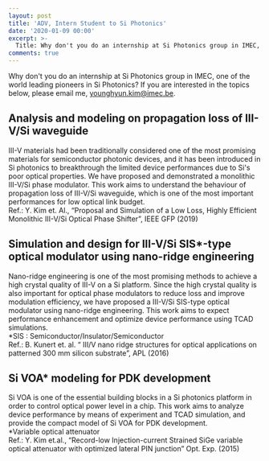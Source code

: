 ```yaml
---
layout: post
title: 'ADV, Intern Student to Si Photonics'
date: '2020-01-09 00:00'
excerpt: >-
  Title: Why don't you do an internship at Si Photonics group in IMEC, one of the world leading pioneers in Si Photonics ?
comments: true
---
```

Why don't you do an internship at Si Photonics group in IMEC, one of the world leading pioneers in Si Photonics?
If you are interested in the topics below, please email me, younghyun.kim@imec.be. 

## Analysis and modeling on propagation loss of III-V/Si waveguide 
III-V materials had been traditionally considered one of the most promising materials for semiconductor photonic devices, and it has been introduced in Si photonics to breakthrough the limited device performances due to Si's poor optical properties. We have proposed and demonstrated a monolithic III-V/Si phase modulator. This work aims to understand the behaviour of propagation loss of III-V/Si waveguide, which is one of the most important performances for low optical link budget.  
Ref.: Y. Kim et. Al.,  “Proposal and Simulation of a Low Loss, Highly Efficient Monolithic III-V/Si Optical Phase Shifter”, IEEE GFP (2019)
 
## Simulation and design for III-V/Si SIS*-type optical modulator using nano-ridge engineering
Nano-ridge engineering is one of the most promising methods to achieve a high crystal quality of III-V on a Si platform. Since the high crystal quality is also important for optical phase modulators to reduce loss and improve modulation efficiency, we have proposed a III-V/Si SIS-type optical modulator using nano-ridge engineering. This work aims to expect performance enhancement and optimize device performance using TCAD simulations.  
*SIS : Semiconductor/Insulator/Semiconductor  
Ref.: B. Kunert et. al. “ III/V nano ridge structures for optical applications on patterned 300 mm silicon substrate”, APL (2016)
 
## Si VOA* modeling for PDK development 
Si VOA is one of the essential building blocks in a Si photonics platform in order to control optical power level in a chip. This work aims to analyze device performance by means of experiment and TCAD simulation, and provide the compact model of Si VOA for PDK development.   
*Variable optical attenuator  
Ref.: Y. Kim et.al., “Record-low Injection-current Strained SiGe variable optical attenuator with optimized lateral PIN junction” Opt. Exp. (2015)

